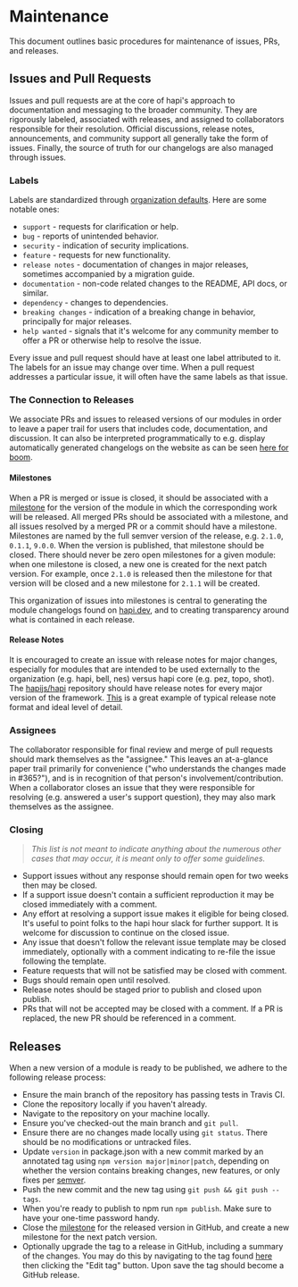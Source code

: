 # Maintenance
This document outlines basic procedures for maintenance of issues, PRs, and releases.

## Issues and Pull Requests
Issues and pull requests are at the core of hapi's approach to documentation and messaging to the broader community.  They are rigorously labeled, associated with releases, and assigned to collaborators responsible for their resolution.  Official discussions, release notes, announcements, and community support all generally take the form of issues.  Finally, the source of truth for our changelogs are also managed through issues.

### Labels
Labels are standardized through [organization defaults](https://docs.github.com/en/github/setting-up-and-managing-organizations-and-teams/managing-default-labels-for-repositories-in-your-organization).  Here are some notable ones:
 - `support` - requests for clarification or help.
 - `bug` - reports of unintended behavior.
 - `security` - indication of security implications.
 - `feature` - requests for new functionality.
 - `release notes` - documentation of changes in major releases, sometimes accompanied by a migration guide.
 - `documentation` - non-code related changes to the README, API docs, or similar.
 - `dependency` - changes to dependencies.
 - `breaking changes` - indication of a breaking change in behavior, principally for major releases.
 - `help wanted` - signals that it's welcome for any community member to offer a PR or otherwise help to resolve the issue.

Every issue and pull request should have at least one label attributed to it.  The labels for an issue may change over time.  When a pull request addresses a particular issue, it will often have the same labels as that issue.

### The Connection to Releases
We associate PRs and issues to released versions of our modules in order to leave a paper trail for users that includes code, documentation, and discussion.  It can also be interpreted programmatically to e.g. display automatically generated changelogs on the website as can be seen [here for boom](https://hapi.dev/module/boom/changelog/).

#### Milestones
When a PR is merged or issue is closed, it should be associated with a [milestone](https://github.com/hapijs/hapi/milestones) for the version of the module in which the corresponding work will be released.  All merged PRs should be associated with a milestone, and all issues resolved by a merged PR or a commit should have a milestone.  Milestones are named by the full semver version of the release, e.g. `2.1.0`, `0.1.1`, `9.0.0`.  When the version is published, that milestone should be closed.  There should never be zero open milestones for a given module: when one milestone is closed, a new one is created for the next patch version.  For example, once `2.1.0` is released then the milestone for that version will be closed and a new milestone for `2.1.1` will be created.

This organization of issues into milestones is central to generating the module changelogs found on [hapi.dev](https://hapi.dev), and to creating transparency around what is contained in each release.

#### Release Notes
It is encouraged to create an issue with release notes for major changes, especially for modules that are intended to be used externally to the organization (e.g. hapi, bell, nes) versus hapi core (e.g. pez, topo, shot).  The [hapijs/hapi](https://github.com/hapijs/hapi) repository should have release notes for every major version of the framework.  [This](https://github.com/hapijs/hapi/issues/4017) is a great example of typical release note format and ideal level of detail.

### Assignees
The collaborator responsible for final review and merge of pull requests should mark themselves as the "assignee."  This leaves an at-a-glance paper trail primarily for convenience ("who understands the changes made in #365?"), and is in recognition of that person's involvement/contribution.  When a collaborator closes an issue that they were responsible for resolving (e.g. answered a user's support question), they may also mark themselves as the assignee.

### Closing
> _This list is not meant to indicate anything about the numerous other cases that may occur, it is meant only to offer some guidelines._

 - Support issues without any response should remain open for two weeks then may be closed.
 - If a support issue doesn't contain a sufficient reproduction it may be closed immediately with a comment.
 - Any effort at resolving a support issue makes it eligible for being closed.  It's useful to point folks to the hapi hour slack for further support.  It is welcome for discussion to continue on the closed issue.
 - Any issue that doesn't follow the relevant issue template may be closed immediately, optionally with a comment indicating to re-file the issue following the template.
 - Feature requests that will not be satisfied may be closed with comment.
 - Bugs should remain open until resolved.
 - Release notes should be staged prior to publish and closed upon publish.
 - PRs that will not be accepted may be closed with a comment.  If a PR is replaced, the new PR should be referenced in a comment.

## Releases
When a new version of a module is ready to be published, we adhere to the following release process:

 - Ensure the main branch of the repository has passing tests in Travis CI.
 - Clone the repository locally if you haven't already.
 - Navigate to the repository on your machine locally.
 - Ensure you've checked-out the main branch and `git pull`.
 - Ensure there are no changes made locally using `git status`.  There should be no modifications or untracked files.
 - Update `version` in package.json with a new commit marked by an annotated tag using `npm version major|minor|patch`, depending on whether the version contains breaking changes, new features, or only fixes per [semver](https://semver.org/).
 - Push the new commit and the new tag using `git push && git push --tags`.
 - When you're ready to publish to npm run `npm publish`.  Make sure to have your one-time password handy.
 - Close the [milestone](https://github.com/hapijs/hapi/milestones) for the released version in GitHub, and create a new milestone for the next patch version.
 - Optionally upgrade the tag to a release in GitHub, including a summary of the changes.  You may do this by navigating to the tag found [here](https://github.com/hapijs/hapi/tags) then clicking the "Edit tag" button.  Upon save the tag should become a GitHub release.
